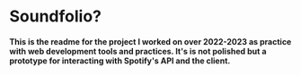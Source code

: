 
# Soundfolio?
#### This is the readme for the project I worked on over 2022-2023 as practice with web development tools and practices. It's is not polished but a prototype for interacting with Spotify's API and the client.
